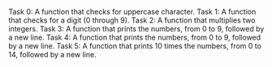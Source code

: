 Task 0: A function that checks for uppercase character.
Task 1: A function that checks for a digit (0 through 9).
Task 2: A function that multiplies two integers.
Task 3: A function that prints the numbers, from 0 to 9, followed by a new line.
Task 4: A function that prints the numbers, from 0 to 9, followed by a new line.
Task 5: A function that prints 10 times the numbers, from 0 to 14, followed by a new line.
